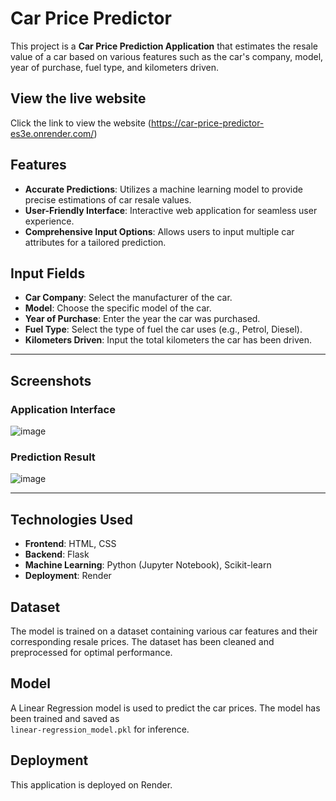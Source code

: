 # Car Price Predictor
This project is a **Car Price Prediction Application** that estimates the resale value of a car based on various features such as the car's company, model, year of purchase, fuel type, and kilometers driven.
## View the live website
Click the link to view the website (https://car-price-predictor-es3e.onrender.com/)

## Features

- **Accurate Predictions**: Utilizes a machine learning model to provide precise estimations of car resale values.
- **User-Friendly Interface**: Interactive web application for seamless user experience.
- **Comprehensive Input Options**: Allows users to input multiple car attributes for a tailored prediction.

## Input Fields

- **Car Company**: Select the manufacturer of the car.
- **Model**: Choose the specific model of the car.
- **Year of Purchase**: Enter the year the car was purchased.
- **Fuel Type**: Select the type of fuel the car uses (e.g., Petrol, Diesel).
- **Kilometers Driven**: Input the total kilometers the car has been driven.
---
## Screenshots

### Application Interface

![image](https://github.com/user-attachments/assets/5c1874b7-1e98-4136-aaec-d32ef79c1475)

### Prediction Result

![image](https://github.com/user-attachments/assets/30507dd5-c61c-43e2-9585-aebb28092d22)

---

## Technologies Used

- **Frontend**: HTML, CSS
- **Backend**: Flask
- **Machine Learning**: Python (Jupyter Notebook), Scikit-learn
- **Deployment**: Render


## Dataset

The model is trained on a dataset containing various car features and their corresponding resale prices. The dataset has been cleaned and preprocessed for optimal performance.


## Model

A Linear Regression model is used to predict the car prices. The model has been trained and saved as  
`linear-regression_model.pkl` for inference.

## Deployment
This application is deployed on Render.





